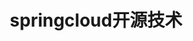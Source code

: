 ---
layout: posts_by_category
categories: spring
title: springcloud开源技术
permalink: /category/springcloud
---